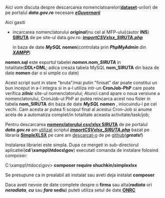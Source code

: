 
Aici vom discuta despre descarcarea nomenclatoarelor([**dataset**](https://data.gov.ro/pages/developers)-urilor) de pe portalul ***data.gov.ro*** necesare [***eGuvernarii***](https://www.startupcafe.ro/taxe/video-tutoriale-ro-e-factura-cum-inscrii-sistem-cum-emiti-e-facturi-instrumente-gratuite)

Aici gasiti 

- incarcarea nomenclatorului ***original***(nu cel al MFP-ului)(autor **INS**) [**SIRUTA**](https://data.gov.ro/dataset/0b91d96d-1727-4037-af67-6bfc3db52139/resource/a43597c1-6af9-4ca9-adb7-0b5c7873d8fa/) de pe site-ul data.gov.ro: [***importCSVxlsx_SIRUTA.php***](https://github.com/stefanache/MFP-ANAF-RO/blob/main/php_scripts/mfp/importCSVxlsx_SIRUTA.php)

  in baza de date ***MySQL*** **nomen**(controlata prin ***PhpMyAdmin*** din [***XAMPP***](https://www.apachefriends.org/download.html))

**nomen.sql** este exportul tabelei ***nomen.nom_SIRUTA*** in totalitate(**DDL+DML**; adica creaza tabela MySQL **nom_SIRUTA** din baza de date **nomen** dar o si umple cu date)

Acest script sunt in stare "bruta"/mai putin "finisat" dar poate constitui un bun inceput in a-l integra si in a-l utiliza intr-un **CronJob-PhP** care poate verifica ***zilnic*** site-ul nomenclatorului;
Atunci cand apare o noua versiune a nomenclatorului, CronJob-ul PhP ar putea reincarca acest nou fisier in tabela **nom_SIRUTA** din baza de date ***MySQL*** **nomen** , inlocuindu-l pe cel vechi.
Cam acesta ar putea fi scopul final al acestui Cron-Job si anume acela de a automatiza complet/in totalitate aceasta activitate/task/job;

Pentru descarcarea [**nomenclatorului csv/xlsx SIRUTA**](https://data.gov.ro/dataset/0b91d96d-1727-4037-af67-6bfc3db52139/resource/a43597c1-6af9-4ca9-adb7-0b5c7873d8fa/) de pe portalul ***data.gov.ro*** am [utilizat](https://itecnote.com/tecnote/php-read-excel-xlsx-file-using-simplexlsx-in-php/) scriptul [***importCSVxlsx_SIRUTA.php***](https://github.com/stefanache/MFP-ANAF-RO/blob/main/php_scripts/mfp/importCSVxlsx_SIRUTA.php) bazat pe libraria [**SimpleXLSX**](https://hotexamples.com/examples/-/SimpleXLSX/-/php-simplexlsx-class-examples.html) pe care am [descarcat-o](https://www.php.net/manual/en/book.simplexml.php) de pe [github](https://github.com/shuchkin/simplexlsx)(***greats!***)

Instalarea librariei este simpla.  Dupa ce mergeti in sub-directorul aplicatiei(**cd \xampp\htdocs\gov**) executati comanda de instalare folosind composer:

C:\xampp\htdocs\gov> **composer require shuchkin/simplexlsx**

Se presupune ca in prealabil ati instalat sau aveti deja instalat **composer**


Daca aveti nevoie de date complete despre o **firma** sau alta(***radiata*** ori ***neradiata***, ***cu*** sau ***fara*** **sediu**) puteti utiliza setul de date [**ONRC**](https://data.gov.ro/dataset/firme-inregistrate-la-registrul-comertului-pana-la-data-de-07-ianuarie-2024)
